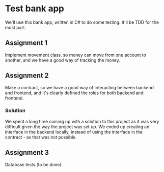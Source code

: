 # Test bank app


We'll use this bank app, written in C# to do some testing. It'll be TDD for the most part.

## Assignment 1
Implement movement class, so money can move from one account to another, and we have a good way of tracking the money.

## Assignment 2
Make a contract, so we have a good way of interacting between backend and frontend, and it's clearly defined the roles for both backend and frontend.

### Solution
We spent a long time coming up with a solution to this project as it was very difficult given the way the project was set up.
We ended up creating an interface in the backend locally, instead of using the interface in the contract - as that was not possible.

## Assignment 3
Database tests (to be done)

